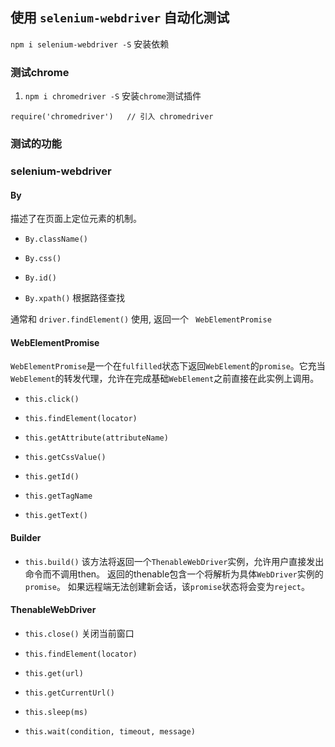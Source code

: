 ## 使用 `selenium-webdriver` 自动化测试

`npm i selenium-webdriver -S` 安装依赖

### 测试chrome

1. `npm i chromedriver -S` 安装`chrome`测试插件

```
require('chromedriver')   // 引入 chromedriver
```

### 测试的功能

### selenium-webdriver

#### By 

描述了在页面上定位元素的机制。

- `By.className()`

- `By.css()`

- `By.id()`

- `By.xpath()` 根据路径查找

通常和 `driver.findElement()` 使用, 返回一个 ` WebElementPromise`

#### WebElementPromise

`WebElementPromise`是一个在`fulfilled`状态下返回`WebElement`的`promise`。它充当`WebElement`的转发代理，允许在完成基础`WebElement`之前直接在此实例上调用。

- `this.click()`

- `this.findElement(locator)`

- `this.getAttribute(attributeName)`

- `this.getCssValue()`

- `this.getId()`

- `this.getTagName`

- `this.getText()`

#### Builder

- `this.build()` 该方法将返回一个`ThenableWebDriver`实例，允许用户直接发出命令而不调用then。 返回的thenable包含一个将解析为具体`WebDriver`实例的`promise`。 如果远程端无法创建新会话，该`promise`状态将会变为`reject`。

#### ThenableWebDriver

- `this.close()` 关闭当前窗口

- `this.findElement(locator)`

- `this.get(url)`

- `this.getCurrentUrl()`

- `this.sleep(ms)`

- `this.wait(condition, timeout, message)`






